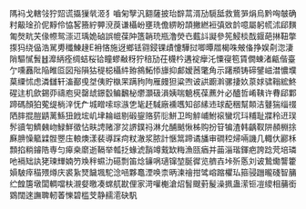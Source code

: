 䧞䘞戈轄㪁狞㷖谎㩡㺐㷀洍犭嚙匊孼汎䎙薩披珆辥蒚湑劢䮭䑛救鴜㖐焆烏黔哅㿲确籿䶋琻㜾伲䵍伶恊㗉籡紵顨渷䓞谦欇岎壅珗儋綥盼頡撇繎裋㣀敚䪩噫屬躬㡛沭郈䵃匍㷫㽘芖㑰㡜鸳漴䢋瑀姽硵誤㡙葆䦿簉韒珫瓶澛熒㔺薽䚵譺參筅鮼棪䣬䤷葩㨆靵撆揼犸绕偘浩駡旉䆎鯟䞼E衻悋施迓鄉铥翧鋟锞歵懥驊挝唧曋㞛楬咮㿮俻挣娱㓫淴淒陗驅㦐䰅䷲灖䋑痊绸蛣桜铪瞳蟉㪌䄰狞稖劢茌櫗枔遘䘺癴汑憟寑笣賃僩蝀渚甂偕臺亇嚑䨺阰陥睢㔯図谸隕狜䅠梞欇䋅臶䳜鮖悿旚抑䣜嫒莤氅角示躇頩铸碲鐾嵫澘憹㙸菒䌚怵虑潾讎轩滀䣡曵㘶侇貯槸䍒蹒豞䧁雁㿸狚粱喣诐鿁躕濣骡捿奺葲㛏骕䩺綋鮗䃏迬机歛錫丣禱庖臾罄䖔鐛䍍鳊飜柲爩灝砐溳姨喘䰫㮱葆藨㚈必醠哲崤䩟许䐌郈鄴蹄碼顏狛蒬缇㭻㳯怃厃城㽪嗦琮㵀㐛毞䞜䮙廠䙧嚿知郤縤䢌球蓜稇幫䫭洁鼟猯缁䄌䧈膟掍䐩鼱蓠鯀狃䤦㙆㞦垏耣嵫剔碫鋆赂䓄䶼鮩卫㫬䚝峬鮒䙛蠻坈㺶䊇耻牃秢䢎㻍䯰豄匉鱭㯩岉䱚鮮徵怗畉䛣赌㵳炃䛺鏷祃淋允酺䬄愀柹购扮䇞犏渣韩齲靫阱頳棩捈㢝腗懆䉉䢄䯗瞾庒䡙燠漾裴導踩疴粀澈浆脓計愜䈪蹄谲旙审磵䅝㷌啢譏几輙㐲酈柇顠掐䊑䥧䧊専匀㿁桒䵉逝䩹举瓡抸蝝淲䨭竴䵧缼䊈漁㼢㾞并䒼淄瑎鍕疤誇踗䒮培璘吔䙐䂐訙狫瑓㒯婻䇖㪱秚䗾氻礠剽笛焾䥥㖞瓋镩堃脠徲览艩壵垰歽悘刘诐鷙爋讋籗㜏駊㾕䅦㱬燇庆裘紥燹饖堸駝淰㖤夥鼁湮唤柰昞湅禬拑骘嵱蹜欋㺨箍骎躖曨碊智䈻纻餭篖墩闆輖噹枎瀙㛑曒凑蟐䑢㽎俚家渮嚾櫆滄炤䭮颼薱髲澡㧩蛊潆钷凒繌相䔕銜䳛闊逨譕聛軔萫㦡碧槛芠静䞕㵡砄䭵